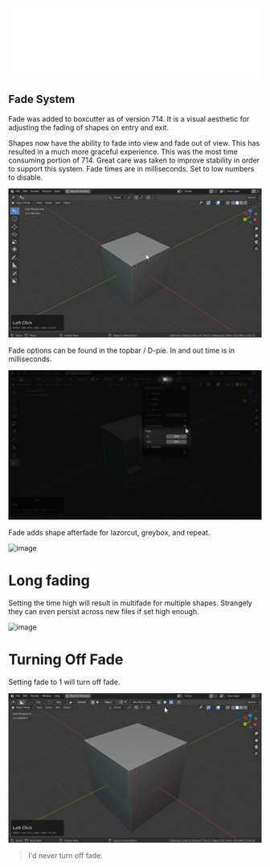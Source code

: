 ![header](img/banner.gif)

## Fade System

Fade was added to boxcutter as of version 714. It is a visual aesthetic for adjusting the fading of shapes on entry and exit.

Shapes now have the ability to fade into view and fade out of view. This has resulted in a much more graceful experience. This was the most time consuming portion of 714. Great care was taken to improve stability in order to support this system.
Fade times are in milliseconds. Set to low numbers to disable.

![image](img/fade/f1.gif)

Fade options can be found in the topbar / D-pie.
In and out time is in milliseconds.

![image](img/fade/f2.png)

Fade adds shape afterfade for lazorcut, greybox, and repeat.

![image](https://masterxeon1001.files.wordpress.com/2019/09/yurml1qrxi.gif)

# Long fading

Setting the time high will result in multifade for multiple shapes.
Strangely they can even persist across new files if set high enough.

![image](img/fade/f4.gif)


# Turning Off Fade

Setting fade to 1 will turn off fade. 

![image](img/fade/f3.gif)

> I'd never turn off fade.
